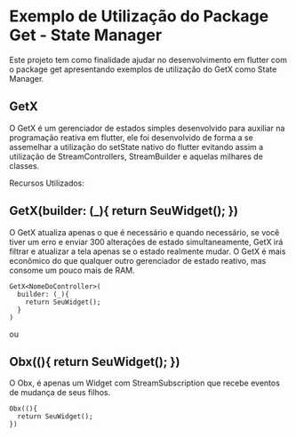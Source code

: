 # Exemplo de Utilização do Package Get - State Manager

Este projeto tem como finalidade ajudar no desenvolvimento em flutter com o package get apresentando exemplos de utilização do GetX como State Manager.

## GetX

O GetX é um gerenciador de estados simples desenvolvido para auxiliar na programação reativa em flutter, ele foi desenvolvido de forma a se assemelhar a utilização do setState nativo do flutter evitando assim a utilização de StreamControllers, StreamBuilder e aquelas milhares de classes.

Recursos Utilizados:

## GetX<NomeDoController>(builder: (_){ return SeuWidget(); })
  
O GetX atualiza apenas o que é necessário e quando necessário, se você tiver um erro e enviar 300 alterações de estado simultaneamente, GetX irá filtrar e atualizar a tela apenas se o estado realmente mudar. O GetX é mais econômico do que qualquer outro gerenciador de estado reativo, mas consome um pouco mais de RAM.
  
```
GetX<NomeDoController>(
  builder: (_){ 
    return SeuWidget(); 
  }
)
```

ou

## Obx((){ return SeuWidget(); })

O Obx, é apenas um Widget com StreamSubscription que recebe eventos de mudança de seus filhos.

```
Obx((){
  return SeuWidget();
})
```
